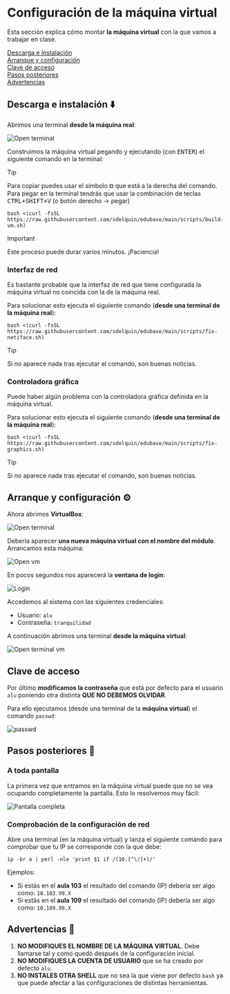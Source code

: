 # Configuración de la máquina virtual

Esta sección explica cómo montar **la máquina virtual** con la que vamos a trabajar en clase.

[Descarga e instalación](#descarga-e-instalación)  
[Arranque y configuración](#arranque-y-configuración)  
[Clave de acceso](#clave-de-acceso)  
[Pasos posteriores](#pasos-posteriores)  
[Advertencias](#advertencias)

## Descarga e instalación ⬇️

Abrimos una terminal **desde la máquina real**:

![Open terminal](./images/vm-setup/open-terminal.png)

Construimos la máquina virtual pegando y ejecutando (con <kbd>ENTER</kbd>) el siguiente comando en la terminal:

> [!TIP]
> Para copiar puedes usar el símbolo ⧉ que está a la derecha del comando. Para pegar en la terminal tendrás que usar la combinación de teclas <kbd>CTRL+SHIFT+V</kbd> (o botón derecho → pegar)

```console
bash <(curl -fsSL https://raw.githubusercontent.com/sdelquin/edubase/main/scripts/build-vm.sh)
```

> [!IMPORTANT]
> Este proceso puede durar varios minutos. ¡Paciencia!

### Interfaz de red

Es bastante probable que la interfaz de red que tiene configurada la máquina virtual no coincida con la de la máquina real.

Para solucionar esto ejecuta el siguiente comando (**desde una terminal de la máquina real**):

```console
bash <(curl -fsSL https://raw.githubusercontent.com/sdelquin/edubase/main/scripts/fix-netiface.sh)
```

> [!TIP]
> Si no aparece nada tras ejecutar el comando, son buenas noticias.

### Controladora gráfica

Puede haber algún problema con la controladora gráfica definida en la máquina virtual.

Para solucionar esto ejecuta el siguiente comando (**desde una terminal de la máquina real**):

```console
bash <(curl -fsSL https://raw.githubusercontent.com/sdelquin/edubase/main/scripts/fix-graphics.sh)
```

> [!TIP]
> Si no aparece nada tras ejecutar el comando, son buenas noticias.

## Arranque y configuración ⚙️

Ahora abrimos **VirtualBox**:

![Open terminal](./images/vm-setup/open-virtualbox.png)

Debería aparecer **una nueva máquina virtual con el nombre del módulo**. Arrancamos esta máquina:

![Open vm](./images/vm-setup/open-vm.png)

En pocos segundos nos aparecerá la **ventana de login**:

![Login](./images/vm-setup/login-vm.png)

Accedemos al sistema con las siguientes credenciales:

- Usuario: `alu`
- Contraseña: `tranquilidad`

A continuación abrimos una terminal **desde la máquina virtual**:

![Open terminal vm](./images/vm-setup/open-terminal-vm.png)

## Clave de acceso

Por último **modificamos la contraseña** que está por defecto para el usuario `alu` poniendo otra distinta **QUE NO DEBEMOS OLVIDAR**.

Para ello ejecutamos (desde una terminal de la **máquina virtual**) el comando `passwd`:

![passwd](./images/vm-setup/passwd.png)

## Pasos posteriores 👣

### A toda pantalla

La primera vez que entramos en la máquina virtual puede que no se vea ocupando completamente la pantalla. Esto lo resolvemos muy fácil:

![Pantalla completa](./images/vm-setup/full-screen.jpg)

### Comprobación de la configuración de red

Abre una terminal (en la máquina virtual) y lanza el siguiente comando para comprobar que tu IP se corresponde con la que debe:

```console
ip -br a | perl -nle 'print $1 if /(10.[^\/]+)/'
```

Ejemplos:

- Si estás en el **aula 103** el resultado del comando (IP) debería ser algo como: `10.103.99.X`
- Si estás en el **aula 109** el resultado del comando (IP) debería ser algo como: `10.109.99.X`

## Advertencias 🚨

1. **NO MODIFIQUES EL NOMBRE DE LA MÁQUINA VIRTUAL**. Debe llamarse tal y como quedó después de la configuración inicial.
2. **NO MODIFIQUES LA CUENTA DE USUARIO** que se ha creado por defecto `alu`.
3. **NO INSTALES OTRA SHELL** que no sea la que viene por defecto `bash` ya que puede afectar a las configuraciones de distintas herramientas.
